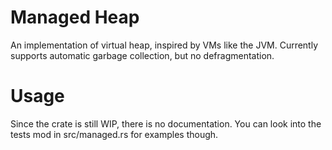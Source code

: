 # Managed Heap

An implementation of virtual heap, inspired by VMs like the JVM.
Currently supports automatic garbage collection, but no defragmentation.

# Usage

Since the crate is still WIP, there is no documentation. You can look
into the tests mod in src/managed.rs for examples though.
